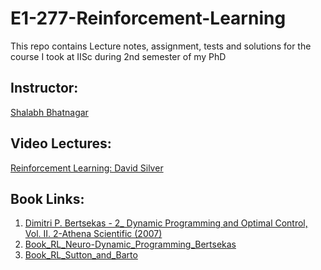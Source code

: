 # E1-277-Reinforcement-Learning
This repo contains Lecture notes, assignment, tests and solutions for the course I took at IISc during 2nd semester of my PhD

## Instructor:
[Shalabh Bhatnagar](https://www.csa.iisc.ac.in/~shalabh/index.html) 

## Video Lectures:
[Reinforcement Learning: David Silver](https://www.youtube.com/playlist?list=PLzuuYNsE1EZAXYR4FJ75jcJseBmo4KQ9-)

## Book Links:
1. [Dimitri P. Bertsekas - 2_ Dynamic Programming and Optimal Control, Vol. II. 2-Athena Scientific (2007)](https://drive.google.com/file/d/1Tns86us-mp5XL50OlBw1ldQMoibiO5VJ/view?usp=sharing)
2. [Book_RL_Neuro-Dynamic_Programming_Bertsekas](https://drive.google.com/file/d/1855kAlYydnhHBOUQOhVJOQshzikXAHpC/view?usp=sharing)
3. [Book_RL_Sutton_and_Barto]()

